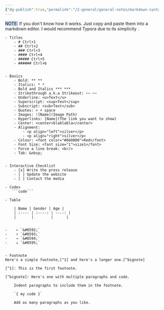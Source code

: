 ```yaml
---
{"dg-publish":true,"permalink":"/2-general/general-notes/markdown-syntax/"}
---
```



<mark style="background: #ADCCFFA6;">NOTE:</mark> If you don't know how it works. Just copy and paste them into a markdown editor.   I would recommend Typora due to its simplicity .

```
- Titles
    - # Ctrl+1
    - ## Ctrl+2
    - ### Ctrl+3
    - #### Ctrl+4
    - ##### Ctrl+5
    - ###### Ctrl+6


- Basics
    - Bold: ** **
    - Italics: * *
    - Bold and Italics *** ***
    - Strikethrough a.k.a Strikeout: ~~ ~~
    - Underline: <u>Text</u>
    - Superscript: <sup>Text</sup>
    - Subscript: <sub>Text</sub>
    - Quotes: > + space
    - Images: ![Name](Image Path)
    - Hyperlinks: [Name](The link you want to show)
    - Center: <center>blablabla</center>
    - Alignment:
        - <p align="left">silver</p>
        - <p align="right">silver</p>
    - Colour: <font color="#660000">Red</font>
    - Font Size: <font size="1">size1</font>
    - Force a line break: <br/>
    - Tab: &nbsp;


- Interactive Checklist
	- [x] Write the press release
	- [ ] Update the website
	- [ ] Contact the media

- Codes
   ```code```
   
- Table
	
	| Name | Gender | Age |
	| :---- | :----: | ----: |
	|       |        |      |
   

-    ← `&#8592;`
-    ↑ `&#8593;`
-    → `&#8594;`
-    ↓ `&#8595;`


- Footnote
Here's a simple footnote,[^1] and here's a longer one.[^bignote]

[^1]: This is the first footnote.

[^bignote]: Here's one with multiple paragraphs and code.

    Indent paragraphs to include them in the footnote.

    `{ my code }`

    Add as many paragraphs as you like.
```